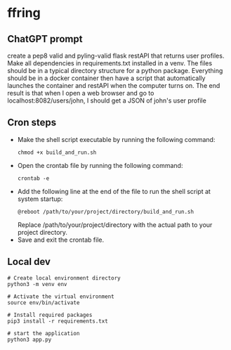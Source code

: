 # ffring

## ChatGPT prompt

create a  pep8 valid and pyling-valid flask restAPI that returns user profiles. Make all dependencies in requirements.txt installed in a venv. The files should be in a typical directory structure for a python package. Everything should be in a docker container then have a script that automatically launches the container and restAPI when the computer turns on. The end result is that when I open a web browser and go to localhost:8082/users/john, I should get a JSON of john's user profile

## Cron steps

* Make the shell script executable by running the following command:
  ```shell
  chmod +x build_and_run.sh
  ```
* Open the crontab file by running the following command:
  ```shell
  crontab -e
  ```
* Add the following line at the end of the file to run the shell script at system startup:
  ```shell
  @reboot /path/to/your/project/directory/build_and_run.sh
  ```
  Replace /path/to/your/project/directory with the actual path to your project directory.
* Save and exit the crontab file.

## Local dev

```shell
# Create local environment directory
python3 -m venv env

# Activate the virtual environment
source env/bin/activate

# Install required packages
pip3 install -r requirements.txt

# start the application
python3 app.py
```

    